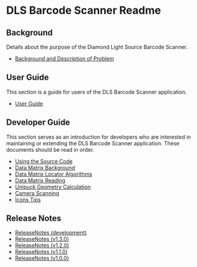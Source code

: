 DLS Barcode Scanner Readme
==========================

Background
----------
Details about the purpose of the Diamond Light Source Barcode Scanner.

* [Background and Description of Problem](docs/problem.md)

User Guide
----------
This section is a guide for users of the DLS Barcode Scanner application.

* [User Guide](docs/user-guide.md)


Developer Guide
---------------
This section serves as an introduction for developers who are interested in maintaining or extending the DLS Barcode Scanner application. These documents should be read in order.

* [Using the Source Code](docs/code.md)
* [Data Matrix Background](docs/datamatrix.md)
* [Data Matrix Locator Algorithms](docs/datamatrix-locator.md)
* [Data Matrix Reading](docs/datamatrix-reader.md)
* [Unipuck Geometry Calculation](docs/unipuck.md)
* [Camera Scanning](docs/scanning.md)
* [Icons Tips](docs/icons_tips.md)

Release Notes
-------------
* [ReleaseNotes (development)](docs/release-notes/release-notes-dev.md)
* [ReleaseNotes (v1.3.0)](docs/release-notes/release-notes-v1_3_0.md)
* [ReleaseNotes (v1.2.0)](docs/release-notes/release-notes-v1_2_0.md)
* [ReleaseNotes (v1.1.0)](docs/release-notes/release-notes-v1_1_0.md)
* [ReleaseNotes (v1.0.0)](docs/release-notes/release-notes-v1_0_0.md)
